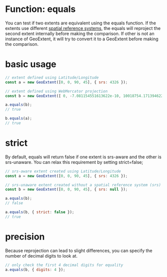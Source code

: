 # Function: equals
You can test if two extents are equivalent using the equals function.  If the extents use different [spatial reference systems](https://en.wikipedia.org/wiki/Spatial_reference_system), the
equals will reproject the second extent internally before making the comparison.
If other is not an instance of GeoExtent, it will try to convert it to a GeoExtent before making the comparison.

# basic usage
```js
// extent defined using Latitude/Longitude
const a = new GeoExtent([0, 0, 90, 45], { srs: 4326 });

// extent defined using WebMercator projection
const b = new GeoExtent([ 0, -7.081154551613622e-10, 10018754.171394622, 5621521.486192066 ], { srs: 3857 });

a.equals(b);
// true

b.equals(a);
// true
```

# strict
By default, equals will return false if one extent is srs-aware and the other is srs-unaware.  You can relax this requirement by setting strict=false;
```js
// srs-aware extent created using Latitude/Longitude
const a = new GeoExtent([0, 0, 90, 45], { srs: 4326 });

// srs-unaware extent created without a spatial reference system (srs)
const b = new GeoExtent([0, 0, 90, 45], { srs: null });

a.equals(b);
// false

a.equals(b, { strict: false });
// true
```

# precision
Because reprojection can lead to slight differences, you can specify the number of decimal digits to look at.
```js
// only check the first 4 decimal digits for equality
a.equals(b, { digits: 4 });
```

